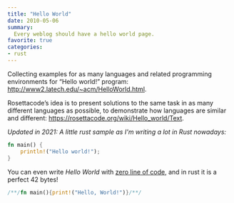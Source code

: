 ```yaml
---
title: "Hello World"
date: 2010-05-06
summary:
  Every weblog should have a hello world page.
favorite: true
categories:
- rust
---
```


Collecting examples for as many languages and related programming environments for “Hello world!” program: http://www2.latech.edu/~acm/HelloWorld.html.

Rosettacode’s idea is to present solutions to the same task in as many different languages as possible, to demonstrate how languages are similar and different: https://rosettacode.org/wiki/Hello_world/Text.

*Updated in 2021: A little rust sample as I'm writing a lot in Rust nowadays:*

```rust
fn main() {
    println!("Hello world!");
}
```

You can even write *Hello World* with [zero line of code](https://codegolf.stackexchange.com/questions/215705/hello-world-in-zero-lines-of-code), and in rust it is a perfect 42 bytes!

```rust
/**/fn main(){print!("Hello, World!")}/**/
```